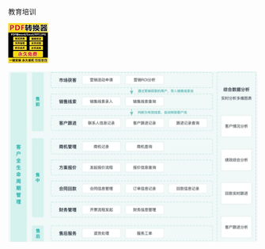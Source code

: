 教育培训

![image](https://github.com/wyfeitian/wyfeitian/blob/gh-pages/images/%E5%9B%BE%E7%89%87.jpg)




![image](https://github.com/wyfeitian/wyfeitian/blob/gh-pages/images/QQ%E5%9B%BE%E7%89%8720210404122934.jpg)

